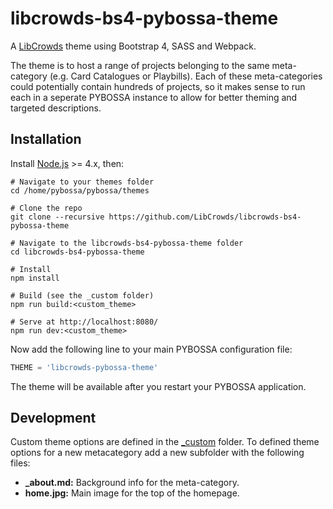 # libcrowds-bs4-pybossa-theme

A [LibCrowds](http://www.libcrowds.com) theme using Bootstrap 4, SASS and Webpack.

The theme is to host a range of projects belonging to the same meta-category
(e.g. Card Catalogues or Playbills). Each of these meta-categories could
potentially contain hundreds of projects, so it makes sense to run each in a
seperate PYBOSSA instance to allow for better theming and targeted
descriptions.


## Installation

Install [Node.js](https://nodejs.org/en/) >= 4.x, then:

```
# Navigate to your themes folder
cd /home/pybossa/pybossa/themes

# Clone the repo
git clone --recursive https://github.com/LibCrowds/libcrowds-bs4-pybossa-theme

# Navigate to the libcrowds-bs4-pybossa-theme folder
cd libcrowds-bs4-pybossa-theme

# Install
npm install

# Build (see the _custom folder)
npm run build:<custom_theme>

# Serve at http://localhost:8080/
npm run dev:<custom_theme>
```

Now add the following line to your main PYBOSSA configuration file:

```Python
THEME = 'libcrowds-pybossa-theme'
```

The theme will be available after you restart your PYBOSSA application.


## Development

Custom theme options are defined in the [_custom](_custom) folder. To defined
theme options for a new metacategory add a new subfolder with the following
files:

- **_about.md:** Background info for the meta-category.
- **home.jpg:** Main image for the top of the homepage.
